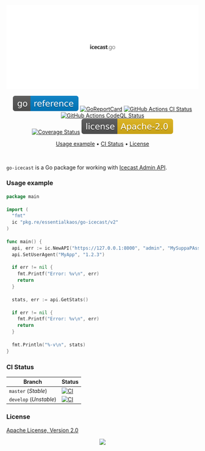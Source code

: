 <p align="center"><a href="#readme"><img src=".github/images/card.svg"/></a></p>

<p align="center">
  <a href="https://kaos.sh/g/go-icecast"><img src=".github/images/godoc.svg"/></a>
  <a href="https://kaos.sh/r/go-icecast"><img src="https://kaos.sh/r/go-icecast.svg" alt="GoReportCard" /></a>
  <a href="https://kaos.sh/w/go-icecast/ci"><img src="https://kaos.sh/w/go-icecast/ci.svg" alt="GitHub Actions CI Status" /></a>
  <a href="https://kaos.sh/w/go-icecast/codeql"><img src="https://kaos.sh/w/go-icecast/codeql.svg" alt="GitHub Actions CodeQL Status" /></a><br/>
  <a href="https://kaos.sh/c/go-icecast"><img src="https://kaos.sh/c/go-icecast.svg" alt="Coverage Status" /></a>
  <a href="#license"><img src=".github/images/license.svg"/></a>
</p>

<p align="center"><a href="#usage-example">Usage example</a> • <a href="#ci-status">CI Status</a> • <a href="#license">License</a></p>

<br/>

`go-icecast` is a Go package for working with [Icecast Admin API](http://icecast.org/docs/icecast-2.4.1/admin-interface.html).

### Usage example

```go
package main

import (
  "fmt"
  ic "pkg.re/essentialkaos/go-icecast/v2"
)

func main() {
  api, err := ic.NewAPI("https://127.0.0.1:8000", "admin", "MySuppaPAssWOrd")
  api.SetUserAgent("MyApp", "1.2.3")

  if err != nil {
    fmt.Printf("Error: %v\n", err)
    return
  }

  stats, err := api.GetStats()

  if err != nil {
    fmt.Printf("Error: %v\n", err)
    return
  }

  fmt.Println("%-v\n", stats)
}
```

### CI Status

| Branch     | Status |
|------------|--------|
| `master` (_Stable_) | [![CI](https://kaos.sh/w/go-icecast/ci.svg?branch=master)](https://kaos.sh/w/go-icecast/ci?query=branch:master) |
| `develop` (_Unstable_) | [![CI](https://kaos.sh/w/go-icecast/ci.svg?branch=develop)](https://kaos.sh/w/go-icecast/ci?query=branch:develop) |

### License

[Apache License, Version 2.0](https://www.apache.org/licenses/LICENSE-2.0)

<p align="center"><a href="https://essentialkaos.com"><img src="https://gh.kaos.st/ekgh.svg"/></a></p>
